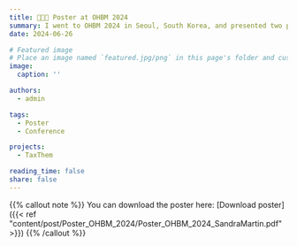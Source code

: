```yaml
---
title: 🧑‍🧑‍🧒 Poster at OHBM 2024
summary: I went to OHBM 2024 in Seoul, South Korea, and presented two posters
date: 2024-06-26

# Featured image
# Place an image named `featured.jpg/png` in this page's folder and customize its options here.
image:
  caption: ''

authors:
  - admin

tags:
  - Poster
  - Conference

projects:
  - TaxThem

reading_time: false
share: false
---
```


{{% callout note %}}
You can download the poster here: [Download poster]({{< ref "content/post/Poster_OHBM_2024/Poster_OHBM_2024_SandraMartin.pdf" >}})
{{% /callout %}}
